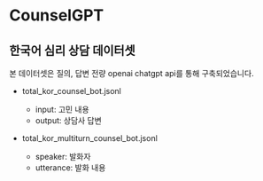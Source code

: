 # CounselGPT
한국어 심리 상담 데이터셋   
--------------------    
본 데이터셋은 질의, 답변 전량 openai chatgpt api를 통해 구축되었습니다.  

* total_kor_counsel_bot.jsonl    
  * input: 고민 내용    
  * output: 상담사 답변
 
* total_kor_multiturn_counsel_bot.jsonl
  * speaker: 발화자
  * utterance: 발화 내용




